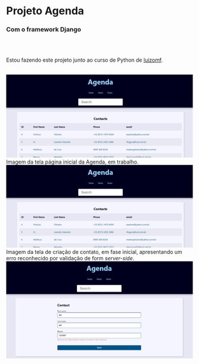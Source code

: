 <h1>Projeto Agenda</h1>
<h3>Com o framework Django</h3>
<br><br>
<p>Estou fazendo este projeto junto ao curso de Python de <a href="https://github.com/luizomf" style="color:dodgerblu">luizomf</a>.</p>
<br>
<img src="imagens_do_progresso/Tela_Inicial.jpeg">
<figcaption>
Imagem da tela página inicial da Agenda, em trabalho.
</figcaption>
<img src="imagens_do_progresso/Tela_Inicial_1.jpeg">
<figcaption>
Imagem da tela de criação de contato, em fase inicial, apresentando um erro reconhecido por validação de form <i>server-side</i>.
</figcaption>
<img src="imagens_do_progresso/Tela_Create_1.jpeg">
